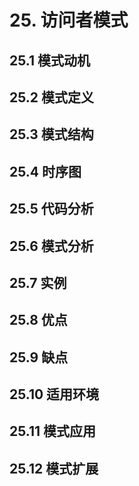 # 25. 访问者模式

## 25.1 模式动机

## 25.2 模式定义

## 25.3 模式结构

## 25.4 时序图

## 25.5 代码分析

## 25.6 模式分析

## 25.7 实例

## 25.8 优点

## 25.9 缺点

## 25.10 适用环境

## 25.11 模式应用

## 25.12 模式扩展
